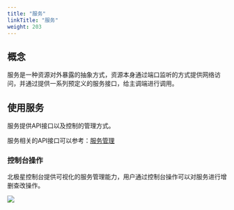 ```yaml
---
title: "服务"
linkTitle: "服务"
weight: 203
---
```


## 概念

服务是一种资源对外暴露的抽象方式，资源本身通过端口监听的方式提供网络访问，并通过提供一系列预定义的服务接口，给主调端进行调用。

## 使用服务

服务提供API接口以及控制的管理方式。

服务相关的API接口可以参考：[服务管理](/docs/参考文档/接口文档/open_api/)

### 控制台操作

北极星控制台提供可视化的服务管理能力，用户通过控制台操作可以对服务进行增删查改操作。

![](../图片/服务/服务控制台.png)